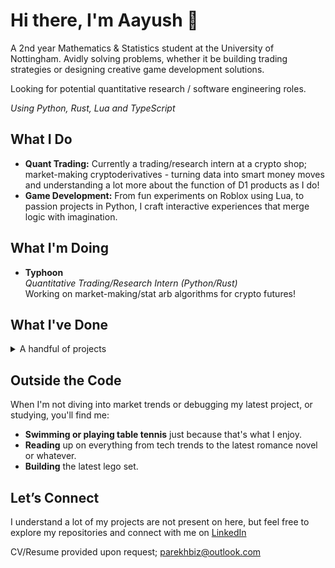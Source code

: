 # Hi there, I'm Aayush 👋

A 2nd year Mathematics & Statistics student at the University of Nottingham.
Avidly solving problems, whether it be building trading strategies or designing creative game development solutions.

Looking for potential quantitative research / software engineering roles.

*Using Python, Rust, Lua and TypeScript*

## What I Do

- **Quant Trading:** Currently a trading/research intern at a crypto shop; market-making cryptoderivatives - turning data into smart money moves and understanding a lot more about the function of D1 products as I do!
- **Game Development:** From fun experiments on Roblox using Lua, to passion projects in Python, I craft interactive experiences that merge logic with imagination.

## What I'm Doing

- **Typhoon**  
  *Quantitative Trading/Research Intern (Python/Rust)*  
  Working on market-making/stat arb algorithms for crypto futures!


## What I've Done

<details>
  <summary>A handful of projects</summary>

- **[Animations: Mocap @ Roblox](https://www.roblox.com/groups/4872031/Animations-Mocap##!/about)**  
  *Game Development Project / Lead Developer (flagship project)*    
  I co-founded and led development on Mocap—a social dance game on Roblox that garnered recognition for its creativity and reached up to 16,000 concurrent users during the pandemic.

- **[SCP: Roleplay @ Roblox](https://www.roblox.com/games/5041144419/SCP-Roleplay)**  
  *Game Development Project / Contracted UI Designer*  
  I conceptualised, designed, and implemented user interfaces for SCP: Roleplay—a social game on Roblox renowned for its design, averaging 4,000 concurrent users.

- **[Frontlines @ Roblox](https://www.roblox.com/games/5938036553/FRONTLINES)**  
  *Game Development Project / Contracted UI Designer*  
  Arguably one of the best first-person shooter games on the platform—I conceptualised UI designs (HUDs, loading screens, and general interface) for a game averaging 1,000 concurrent users.

- **[High School Life @ Roblox](https://www.roblox.com/games/92604236/High-School-Life)**  
  *Game Development Project / Contracted UI Designer*  
  Designed the HUD, and on-screen icons to improve user experience.

- **[IMC Prosperity 2 Market-Making Challenge](https://github.com/yushi502/imc-prosperity-2024)**  
  *Hackathon*  
  I competed in a challenging, globally competitive hackathon where I secured a top 10 ranking in the UK, using ETF arbitrage, mean reversion strategies, and the Black-Scholes model to grow an "island" representing a portfolio.

</details>



## Outside the Code

When I'm not diving into market trends or debugging my latest project, or studying, you'll find me:
- **Swimming or playing table tennis** just because that's what I enjoy.
- **Reading** up on everything from tech trends to the latest romance novel or whatever.
- **Building** the latest lego set.

## Let’s Connect

I understand a lot of my projects are not present on here, but feel free to explore my repositories and connect with me on [LinkedIn](https://linkedin.com/in/parekhaayush)

CV/Resume provided upon request; parekhbiz@outlook.com
 